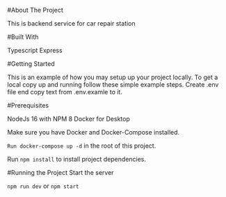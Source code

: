 #About The Project

This is backend service for car repair station

#Built With

Typescript
Express

#Getting Started

This is an example of how you may setup up your project locally.
To get a local copy up and running follow these simple example steps.
Create .env file end copy text from .env.examle to it.

#Prerequisites

NodeJs 16 with NPM 8
Docker for Desktop

Make sure you have Docker and Docker-Compose installed.

`Run docker-compose up -d` in the root of this project.

Run `npm install` to install project dependencies.

#Running the Project
Start the server

`npm run dev`
or
`npm start`

